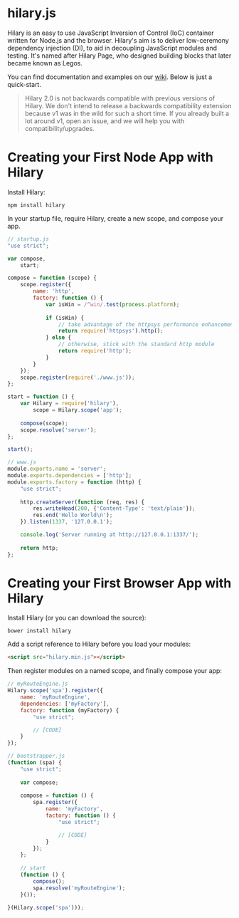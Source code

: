 hilary.js
========

Hilary is an easy to use JavaScript Inversion of Control (IoC) container written for Node.js and the browser.  Hilary's aim is to deliver low-ceremony dependency injection (DI), to aid in decoupling JavaScript modules and testing.  It's named after Hilary Page, who designed building blocks that later became known as Legos.

You can find documentation and examples on our [wiki](https://github.com/Acatar/hilaryjs/wiki). Below is just a quick-start.

> Hilary 2.0 is not backwards compatible with previous versions of Hilary. We don't intend to release a backwards compatibility extension because v1 was in the wild for such a short time. If you already built a lot around v1, open an issue, and we will help you with compatibility/upgrades.

Creating your First Node App with Hilary
========
Install Hilary:

```
npm install hilary
```

In your startup file, require Hilary, create a new scope, and compose your app.

```JavaScript
// startup.js
"use strict";

var compose,
    start;

compose = function (scope) {
    scope.register({
        name: 'http',
        factory: function () {
            var isWin = /^win/.test(process.platform);
            
            if (isWin) {
                // take advantage of the httpsys performance enhancements
                return require('httpsys').http();
            } else {
                // otherwise, stick with the standard http module
                return require('http');
            }
        }
    });
    scope.register(require('./www.js'));
};

start = function () {
    var Hilary = require('hilary'),
        scope = Hilary.scope('app');
    
    compose(scope);
    scope.resolve('server');
};

start();

```

```JavaScript
// www.js
module.exports.name = 'server';
module.exports.dependencies = ['http'];
module.exports.factory = function (http) {
    "use strict";
    
    http.createServer(function (req, res) {
        res.writeHead(200, {'Content-Type': 'text/plain'});
        res.end('Hello World\n');
    }).listen(1337, '127.0.0.1');

    console.log('Server running at http://127.0.0.1:1337/');
    
    return http;
};
```

Creating your First Browser App with Hilary
========
Install Hilary (or you can download the source):

```
bower install hilary
```

Add a script reference to Hilary before you load your modules:

```HTML
<script src="hilary.min.js"></script>
```

Then register modules on a named scope, and finally compose your app:

```JavaScript
// myRouteEngine.js
Hilary.scope('spa').register({
    name: 'myRouteEngine',
    dependencies: ['myFactory'],
    factory: function (myFactory) {
        "use strict";

        // [CODE]
    }
});
```

```JavaScript
// bootstrapper.js
(function (spa) {
    "use strict";
    
    var compose;
    
    compose = function () {
        spa.register({
            name: 'myFactory',
            factory: function () {
                "use strict";

                // [CODE]
            }
        });
    };
    
    // start
    (function () {
        compose();
        spa.resolve('myRouteEngine');
    }());
    
}(Hilary.scope('spa')));
```
